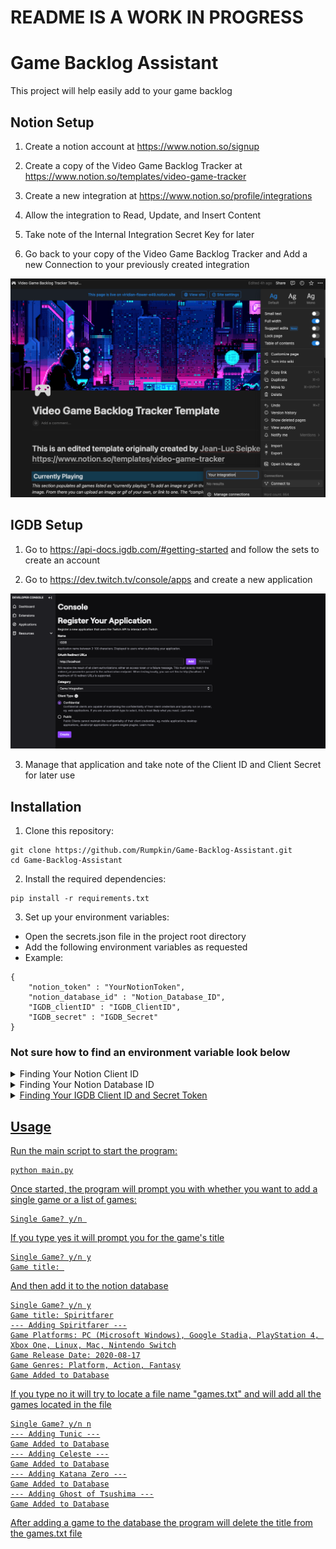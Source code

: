 # README IS A WORK IN PROGRESS

# Game Backlog Assistant

This project will help easily add to your game backlog

## Notion Setup

1. Create a notion account at https://www.notion.so/signup

2. Create a copy of the Video Game Backlog Tracker at https://www.notion.so/templates/video-game-tracker

3. Create a new integration at https://www.notion.so/profile/integrations

4. Allow the integration to Read, Update, and Insert Content

5. Take note of the Internal Integration Secret Key for later

6. Go back to your copy of the Video Game Backlog Tracker and Add a new Connection to your previously created integration

![Alt text](/images/Connection.png)

## IGDB Setup

1. Go to https://api-docs.igdb.com/#getting-started and follow the sets to create an account

2. Go to https://dev.twitch.tv/console/apps and create a new application

![Alt text](/images/IGDB.png)

3. Manage that application and take note of the Client ID and Client Secret for later use

## Installation
1. Clone this repository:

```
git clone https://github.com/Rumpkin/Game-Backlog-Assistant.git
cd Game-Backlog-Assistant
```

2. Install the required dependencies:
```
pip install -r requirements.txt
```
3. Set up your environment variables:

- Open the secrets.json file in the project root directory
- Add the following environment variables as requested
- Example:
```
{
    "notion_token" : "YourNotionToken",    
    "notion_database_id" : "Notion_Database_ID",
    "IGDB_clientID" : "IGDB_ClientID",
    "IGDB_secret" : "IGDB_Secret"
}
```

### Not sure how to find an environment variable look below 

<details>
<summary>Finding Your Notion Client ID</summary>

You can find your Client ID under the settings for the integretion you created while setting up notion

> Integrations link: https://www.notion.so/profile/integrations

![Alt text](/images/Integration_Secret_Key_Referenece1.png)

</details>

<details>
<summary>Finding Your Notion Database ID</summary>

You can find you notion database id by first getting the database link. You can copy the database link by clicking on the ... and then "Copy link to Table"

![Alt text](/images/Notion_Link.png)

After getting the link copy the numbers and letters after www.notion.so/ and before ?v=

Example: www.notion.so/ <u>**453a0a7fd9e347b6b1ebe69f9332f7e7**<u> ?v=67d6d5201d3541b98b87226188300fef&pvs=4

```

```
</details>

<details>
<summary>Finding Your IGDB Client ID and Secret Token</summary>

You can find you IGDB Client ID and Secret if you manage your Twitch Application you created when setting up IGDB

> Twitch Applications Link: https://dev.twitch.tv/console/apps 

![Alt text](/images/IGDB_Manage.png)

</details>

## Usage

Run the main script to start the program:

```
python main.py
```

Once started, the program will prompt you with whether you want to add a single game or a list of games:

```
Single Game? y/n 
```

If you type yes it will prompt you for the game's title 

```
Single Game? y/n y
Game title: 
```

And then add it to the notion database

```
Single Game? y/n y
Game title: Spiritfarer
--- Adding Spiritfarer ---
Game Platforms: PC (Microsoft Windows), Google Stadia, PlayStation 4, Xbox One, Linux, Mac, Nintendo Switch
Game Release Date: 2020-08-17
Game Genres: Platform, Action, Fantasy
Game Added to Database
```

If you type no it will try to locate a file name "games.txt" and will add all the games located in the file

```
Single Game? y/n n
--- Adding Tunic ---
Game Added to Database
--- Adding Celeste ---
Game Added to Database
--- Adding Katana Zero ---
Game Added to Database
--- Adding Ghost of Tsushima ---
Game Added to Database
```

After adding a game to the database the program will delete the title from the games.txt file